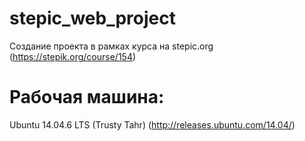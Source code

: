 # stepic_web_project
Создание проекта в рамках курса на stepic.org (https://stepik.org/course/154)


# Рабочая машина:
Ubuntu 14.04.6 LTS (Trusty Tahr) (http://releases.ubuntu.com/14.04/)
